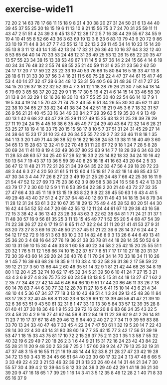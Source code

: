 # exercise-wide11
72
20
2
14
63
78
17
68
11
15
18
9
8
21
4
30
38
20
27
31
24
50
21
6
13
44
40
39
45
37
55
25
20
18
15
19
6
11
13
10
9
21
15
56
75
3
7
24
70
31
25
59
11
11
43
47
2
51
51
4
24
39
3
6
45
13
57
12
38
17
2
5
7
16
38
44
29
55
67
34
55
9
19
4
10
41
55
8
52
66
43
36
3
63
69
19
12
3
8
23
6
83
13
79
43
9
20
72
9
86
33
10
19
71
44
8
34
27
7
7
43
55
12
10
22
13
2
29
11
45
34
14
10
23
15
14
20
35
13
8
3
11
12
43
14
1
35
42
13
24
17
32
21
26
36
40
10
16
37
64
3
32
12
40
8
53
65
64
40
14
70
33
53
24
48
12
31
26
49
25
53
12
26
15
65
22
20
35
47
13
57
55
23
34
38
15
13
38
53
49
67
1
11
14
5
9
57
36
14
2
24
15
66
4
14
6
19
40
34
34
76
48
32
2
55
74
68
55
25
21
40
59
11
31
6
25
21
23
56
2
62
50
24
17
17
20
7
17
59
22
23
22
33
19
40
53
76
66
15
80
84
16
5
18
33
47
13
8
28
18
6
11
31
33
30
37
56
3
4
16
21
11
5
69
75
28
22
4
47
37
44
61
15
41
7
46
53
4
40
14
27
32
47
28
6
34
48
12
53
31
56
40
5
66
31
48
36
17
41
7
27
25
34
15
20
26
37
18
22
32
52
39
4
7
3
51
12
1
18
28
79
26
21
30
7
58
54
18
14
6
79
69
3
85
58
37
20
22
29
9
1
15
17
30
5
16
4
21
4
6
14
15
14
33
46
58
30
31
13
8
24
32
29
1
12
16
26
18
30
10
43
7
55
25
30
40
22
54
66
14
12
7
9
1
19
5
34
4
19
24
1
5
70
43
71
74
75
2
43
55
6
51
34
26
55
30
30
45
62
11
40
22
38
10
34
65
27
33
82
34
41
38
34
34
42
51
18
21
9
45
3
6
7
18
32
31
57
26
9
56
21
21
40
45
33
16
34
49
30
84
2
7
29
39
63
5
19
35
20
4
9
13
49
40
13
1
42
6
68
22
43
47
29
25
29
11
27
49
15
25
43
13
21
25
28
39
78
29
27
11
19
24
24
15
4
45
16
38
6
35
45
49
77
24
29
40
43
64
72
32
14
6
28
21
53
25
27
18
19
4
16
33
75
20
15
15
58
17
8
10
5
7
37
51
31
24
31
45
29
27
14
24
38
64
15
23
17
31
10
23
43
26
34
55
55
72
29
2
7
32
33
46
11
8
18
1
35
64
1
13
3
20
1
49
71
44
36
38
52
9
16
22
16
38
24
53
13
38
11
16
40
49
3
60
34
65
13
15
28
63
12
32
41
9
22
70
48
51
11
20
67
72
9
18
1
24
7
28
5
8
28
30
69
24
11
41
10
8
19
4
32
49
36
37
80
22
63
9
14
7
7
18
28
39
6
34
63
20
11
28
53
48
63
57
34
25
40
57
29
52
16
33
2
23
14
82
18
32
34
24
10
16
42
50
13
54
7
19
43
37
13
36
5
59
39
40
8
25
16
18
41
16
63
43
20
64
2
5
33
36
47
12
11
48
21
71
72
21
26
21
34
39
64
35
22
33
47
56
4
29
18
20
72
23
48
3
44
6
3
27
4
20
50
31
61
5
11
12
60
4
15
18
81
7
8
42
18
14
46
85
43
57
47
30
34
3
4
44
77
26
8
27
23
3
49
19
21
25
29
24
48
7
66
42
25
36
16
11
9
21
54
47
52
12
27
69
73
75
23
36
62
3
9
89
58
5
38
24
16
5
58
5
42
4
13
33
43
79
17
7
2
30
60
12
5
9
1
11
6
53
39
54
22
38
2
20
21
40
43
72
27
32
35
27
47
66
4
33
45
11
16
9
13
15
19
83
8
22
9
8
22
39
45
50
63
1
6
43
4
41
5
49
29
48
43
40
37
51
2
4
27
37
64
48
40
12
60
11
49
43
14
18
15
34
8
79
34
11
28
12
31
24
53
61
3
22
10
67
35
18
29
12
75
49
4
45
28
52
80
20
51
44
30
16
42
44
54
52
52
44
7
20
69
42
55
12
12
11
24
44
61
67
13
29
38
43
16
58
72
15
3
38
42
4
36
13
43
23
28
38
43
63
3
22
62
38
64
81
1
71
24
21
31
37
1
11
48
30
57
16
9
56
81
35
25
3
11
13
15
45
49
77
1
52
55
20
5
4
68
47
54
39
74
22
38
26
27
22
6
17
19
51
8
65
11
47
32
2
64
31
11
20
21
41
41
53
27
9
31
63
20
73
27
8
3
69
16
20
48
50
21
37
45
51
21
22
36
6
28
14
37
6
24
44
2
54
12
17
52
72
9
16
51
3
63
83
10
2
30
14
82
46
8
9
3
13
26
6
44
6
49
13
41
25
36
20
3
4
68
16
64
27
76
19
36
21
38
33
78
81
44
18
28
14
35
50
52
6
9
30
13
31
59
10
15
30
4
46
33
8
1
60
58
40
22
34
58
2
25
42
15
20
25
55
51
1
20
32
1
76
5
11
12
1
58
66
74
10
15
22
37
57
7
8
51
7
17
17
10
27
18
20
31
37
72
30
39
43
60
14
29
20
24
36
40
76
6
11
70
24
34
14
70
33
18
34
11
10
26
9
1
45
7
16
39
63
68
26
18
35
9
11
10
33
4
10
32
58
26
31
36
2
17
58
59
22
39
12
21
27
3
50
13
66
44
2
60
46
35
51
14
32
9
1
81
21
42
44
68
26
34
8
19
80
1
12
20
4
25
32
74
10
62
17
45
32
34
5
21
39
50
6
10
41
24
7
27
15
3
21
43
4
3
6
9
27
4
8
26
75
75
22
60
23
58
13
13
8
5
15
31
44
18
13
27
47
1
62
2
2
35
77
34
48
27
42
14
44
6
46
64
86
10
9
51
17
44
20
86
46
11
33
26
7
18
60
14
78
83
7
44
6
30
77
32
12
28
78
11
27
18
5
6
41
15
10
14
43
6
21
4
34
48
10
44
5
36
67
34
37
77
18
3
13
10
43
48
51
4
1
3
24
29
13
45
48
36
11
84
63
17
28
2
32
40
45
68
8
11
30
23
6
18
29
69
12
13
39
46
56
41
47
21
39
10
32
6
36
53
51
9
43
50
61
32
31
8
1
47
33
10
13
30
5
84
33
57
12
39
35
28
8
61
40
41
37
30
18
36
46
1
9
15
23
39
72
16
62
20
8
6
83
68
24
35
43
22
5
23
4
58
20
4
2
9
16
27
41
62
64
59
8
31
2
84
19
11
22
39
62
9
41
2
26
14
81
11
23
7
19
17
37
67
18
49
29
46
12
9
64
40
2
40
27
2
7
34
11
9
39
59
83
88
33
70
13
24
33
40
47
48
7
33
45
4
22
34
7
47
50
61
1
32
19
5
20
14
7
22
43
28
14
30
22
4
30
43
14
31
80
38
60
19
7
7
35
42
15
77
3
42
17
56
51
39
19
53
47
1
18
15
33
43
75
81
17
10
72
2
15
26
37
75
2
11
20
1
35
1
3
58
7
55
32
40
32
19
6
29
49
7
20
18
26
2
3
1
6
44
9
21
15
31
72
16
24
23
42
43
84
22
55
28
21
11
20
9
48
30
2
53
39
7
25
2
1
57
60
28
9
24
47
79
13
25
32
19
31
47
37
48
3
15
6
16
55
11
21
16
19
48
14
44
52
33
8
21
28
27
47
23
42
19
28
34
72
13
50
3
43
15
34
45
66
51
64
40
23
30
60
17
32
24
3
13
47
48
6
66
5
3
33
49
22
4
22
3
21
53
46
32
39
21
3
13
23
26
40
44
14
31
44
21
34
7
30
55
57
30
4
39
4
2
12
39
64
5
8
12
33
24
36
3
29
40
42
29
1
41
18
36
21
30
39
20
9
47
16
18
65
1
7
39
29
1
16
14
3
41
3
5
12
35
8
49
12
28
2
1
40
71
8
33
65
16
37
9
